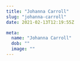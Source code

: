 ```yaml
---
title: "Johanna Carroll"
slug: "johanna-carroll"
date: 2021-02-13T12:19:55Z

meta:
  name: "Johanna Carroll"
  dob: ""
  image: ""
---
```


